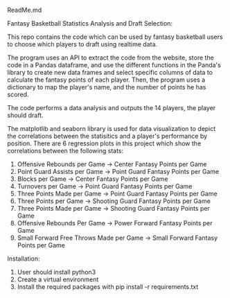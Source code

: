 ReadMe.md

Fantasy Basketball Statistics Analysis and Draft Selection:

This repo contains the code which can be used by fantasy basketball users to choose which players to draft using realtime data. 

The program uses an API to extract the code from the website, store the code in a Pandas dataframe, and use the different functions in the Panda's library to
create new data frames and select specific columns of data to calculate the fantasy points of each player. Then, the program uses a dictionary to map the player's name, and the number of points he has scored.

The code performs a data analysis and outputs the 14 players, the player should draft.

The matplotlib and seaborn library is used for data visualization to depict the correlations between the statisitics and a player's performance by position. There are 6 regression plots in this project which show the correlations between the following stats: 

1) Offensive Rebounds per Game -> Center Fantasy Points per Game
2) Point Guard Assists per Game -> Point Guard Fantasy Points per Game
3) Blocks per Game -> Center Fantasy Points per Game
4) Turnovers per Game -> Point Guard Fantasy Points per Game
5) Three Points Made per Game -> Point Guard Fantasy Points per Game
6) Three Points per Game -> Shooting Guard Fantasy Points per Game
7) Three Points Made per Game -> Shooting Guard Fantasy Points per Game
8) Offensive Rebounds Per Game -> Power Forward Fantasy Points per Game
9) Small Forward Free Throws Made per Game -> Small Forward Fantasy Points per Game 

Installation:

1) User should install python3 
2) Create a virtual environment
3) Install the required packages with pip install -r requirements.txt




